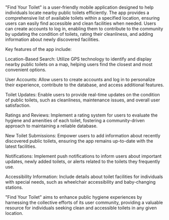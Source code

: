 "Find Your Toilet" is a user-friendly mobile application designed to help individuals locate nearby public toilets efficiently. The app provides a comprehensive list of available toilets within a specified location, ensuring users can easily find accessible and clean facilities when needed. Users can create accounts to log in, enabling them to contribute to the community by updating the condition of toilets, rating their cleanliness, and adding information about newly discovered facilities.

Key features of the app include:

Location-Based Search: Utilize GPS technology to identify and display nearby public toilets on a map, helping users find the closest and most convenient options.

User Accounts: Allow users to create accounts and log in to personalize their experience, contribute to the database, and access additional features.

Toilet Updates: Enable users to provide real-time updates on the condition of public toilets, such as cleanliness, maintenance issues, and overall user satisfaction.

Ratings and Reviews: Implement a rating system for users to evaluate the hygiene and amenities of each toilet, fostering a community-driven approach to maintaining a reliable database.

New Toilet Submissions: Empower users to add information about recently discovered public toilets, ensuring the app remains up-to-date with the latest facilities.

Notifications: Implement push notifications to inform users about important updates, newly added toilets, or alerts related to the toilets they frequently use.

Accessibility Information: Include details about toilet facilities for individuals with special needs, such as wheelchair accessibility and baby-changing stations.

"Find Your Toilet" aims to enhance public hygiene experiences by harnessing the collective efforts of its user community, providing a valuable resource for individuals seeking clean and accessible toilets in any given location.





